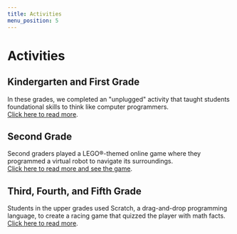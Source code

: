 ```yaml
---
title: Activities
menu_position: 5
---
```

# Activities

## Kindergarten and First Grade
In these grades, we completed an "unplugged" activity that taught students foundational skills to think like computer programmers.
<br>[Click here to read more](/activity/unplugged-navigation).

## Second Grade
Second graders played a LEGO®-themed online game where they programmed a virtual robot to navigate its surroundings.
<br>[Click here to read more and see the game](/activity/bits-n-bricks).

## Third, Fourth, and Fifth Grade

Students in the upper grades used Scratch, a drag-and-drop programming language, to create a racing game that quizzed the player with math facts.
<br>[Click here to read more](/activity/scratch-math).